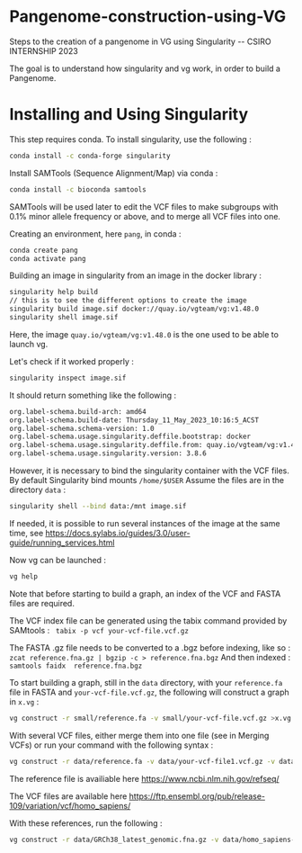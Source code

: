 # Pangenome-construction-using-VG
Steps to the creation of a pangenome in VG using Singularity -- CSIRO INTERNSHIP 2023

The goal is to understand how singularity and vg work, in order to build a Pangenome.


# Installing and Using Singularity


This step requires conda.
To install singularity, use the following :
```sh
conda install -c conda-forge singularity 
```
Install SAMTools (Sequence Alignment/Map) via conda :

```sh
conda install -c bioconda samtools
```
SAMTools will be used later to edit the VCF files to make subgroups with 0.1% minor allele frequency or above, and to merge all VCF files into one.

Creating an environment, here ```pang```, in conda :
```sh
conda create pang
conda activate pang
```
Building an image in singularity from an image in the docker library :
```sh
singularity help build
// this is to see the different options to create the image
singularity build image.sif docker://quay.io/vgteam/vg:v1.48.0   
singularity shell image.sif
```
Here, the image ```quay.io/vgteam/vg:v1.48.0``` is the one used to be able to launch vg.

Let's check if it worked properly :
```sh
singularity inspect image.sif
```
It should return something like the following :
```sh
org.label-schema.build-arch: amd64
org.label-schema.build-date: Thursday_11_May_2023_10:16:5_ACST
org.label-schema.schema-version: 1.0
org.label-schema.usage.singularity.deffile.bootstrap: docker
org.label-schema.usage.singularity.deffile.from: quay.io/vgteam/vg:v1.48.0
org.label-schema.usage.singularity.version: 3.8.6
```

However, it is necessary to bind the singularity container with the VCF files. 
By default Singularity bind mounts ```/home/$USER```
Assume the files are in the directory ```data``` :
```sh
singularity shell --bind data:/mnt image.sif
```
If needed, it is possible to run several instances of the image at the same time, see https://docs.sylabs.io/guides/3.0/user-guide/running_services.html


Now vg can be launched :
```sh
vg help 
```
Note that before starting to build a graph, an index of the VCF and FASTA files are required. 

The VCF index file can be generated using the tabix command provided by SAMtools : ``` tabix -p vcf your-vcf-file.vcf.gz``` 

The FASTA .gz file needs to be converted to a .bgz before indexing, like so : ```zcat reference.fna.gz | bgzip -c > reference.fna.bgz```
And then indexed :  ```samtools faidx  reference.fna.bgz```

To start building a graph, still in the ```data``` directory, with your ```reference.fa``` file in FASTA and ```your-vcf-file.vcf.gz```, the following will construct a graph in ```x.vg``` :

```sh
vg construct -r small/reference.fa -v small/your-vcf-file.vcf.gz >x.vg
```
With several VCF files, either merge them into one file (see in Merging VCFs) or run your command with the following syntax :

```sh
vg construct -r data/reference.fa -v data/your-vcf-file1.vcf.gz -v data/your-vcf-file2.vcf.gz >x.vg
```
The reference file is availiable here https://www.ncbi.nlm.nih.gov/refseq/

The VCF files are available here https://ftp.ensembl.org/pub/release-109/variation/vcf/homo_sapiens/

With these references, run the following :
```sh
vg construct -r data/GRCh38_latest_genomic.fna.gz -v data/homo_sapiens-chr21.vcf.gz
```
